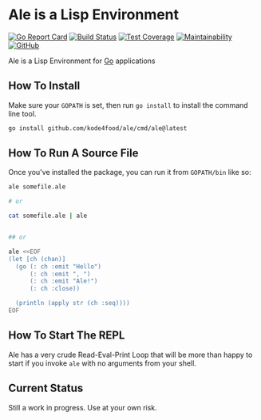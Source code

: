 # Ale is a Lisp Environment

[![Go Report Card](https://goreportcard.com/badge/github.com/kode4food/ale)](https://goreportcard.com/report/github.com/kode4food/ale) [![Build Status](https://app.travis-ci.com/kode4food/ale.svg?branch=main)](https://app.travis-ci.com/kode4food/ale) [![Test Coverage](https://api.codeclimate.com/v1/badges/bcf86d6aa52ebaaed63f/test_coverage)](https://codeclimate.com/github/kode4food/ale/test_coverage) [![Maintainability](https://api.codeclimate.com/v1/badges/bcf86d6aa52ebaaed63f/maintainability)](https://codeclimate.com/github/kode4food/ale/maintainability) [![GitHub](https://img.shields.io/github/license/kode4food/ale)](https://github.com/kode4food/ale/blob/main/LICENSE.md)

Ale is a Lisp Environment for [Go](https://golang.org/) applications

## How To Install

Make sure your `GOPATH` is set, then run `go install` to install the command line tool.

```bash
go install github.com/kode4food/ale/cmd/ale@latest
```

## How To Run A Source File

Once you've installed the package, you can run it from `GOPATH/bin` like so:

```bash
ale somefile.ale

# or

cat somefile.ale | ale


## or

ale <<EOF
(let [ch (chan)]
  (go (: ch :emit "Hello")
      (: ch :emit ", ")
      (: ch :emit "Ale!")
      (: ch :close))

  (println (apply str (ch :seq))))
EOF
```

## How To Start The REPL

Ale has a very crude Read-Eval-Print Loop that will be more than happy
to start if you invoke `ale` with no arguments from your shell.

## Current Status

Still a work in progress. Use at your own risk.
